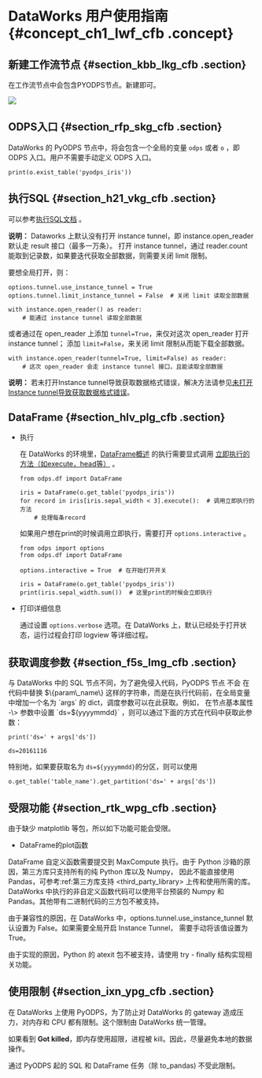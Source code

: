 # DataWorks 用户使用指南 {#concept_ch1_lwf_cfb .concept}

## 新建工作流节点 {#section_kbb_lkg_cfb .section}

在工作流节点中会包含PYODPS节点。新建即可。

![](http://static-aliyun-doc.oss-cn-hangzhou.aliyuncs.com/assets/img/21169/153907640311645_zh-CN.png)

## ODPS入口 {#section_rfp_skg_cfb .section}

DataWorks 的 PyODPS 节点中，将会包含一个全局的变量 `odps` 或者 `o` ，即 ODPS 入口。用户不需要手动定义 ODPS 入口。

```
print(o.exist_table('pyodps_iris'))
```

## 执行SQL {#section_h21_vkg_cfb .section}

可以参考[执行SQL文档](cn.zh-CN/用户指南/PyODPS/基本操作/SQL.md#) 。

**说明：** Dataworks 上默认没有打开 instance tunnel，即 instance.open\_reader 默认走 result 接口（最多一万条）。 打开 instance tunnel，通过 reader.count 能取到记录数，如果要迭代获取全部数据，则需要关闭 limit 限制。

要想全局打开，则：

```
options.tunnel.use_instance_tunnel = True
options.tunnel.limit_instance_tunnel = False  # 关闭 limit 读取全部数据

with instance.open_reader() as reader:
    # 能通过 instance tunnel 读取全部数据
```

或者通过在 open\_reader 上添加 `tunnel=True`，来仅对这次 open\_reader 打开 instance tunnel； 添加 `limit=False`，来关闭 limit 限制从而能下载全部数据。

```
with instance.open_reader(tunnel=True, limit=False) as reader:
    # 这次 open_reader 会走 instance tunnel 接口，且能读取全部数据
```

**说明：** 若未打开Instance tunnel导致获取数据格式错误，解决方法请参见[未打开Instance tunnel导致获取数据格式错误](https://help.aliyun.com/knowledge_detail/92806.html)。

## DataFrame {#section_hlv_plg_cfb .section}

-   执行

    在 DataWorks 的环境里，[DataFrame概述](cn.zh-CN/用户指南/PyODPS/DataFrame/快速开始.md#) 的执行需要显式调用 [立即执行的方法（如execute，head等）](cn.zh-CN/.md#) 。

    ```
    from odps.df import DataFrame
    
    iris = DataFrame(o.get_table('pyodps_iris'))
    for record in iris[iris.sepal_width < 3].execute():  # 调用立即执行的方法
        # 处理每条record
    ```

    如果用户想在print的时候调用立即执行，需要打开 `options.interactive` 。

    ```
    from odps import options
    from odps.df import DataFrame
    
    options.interactive = True  # 在开始打开开关
    
    iris = DataFrame(o.get_table('pyodps_iris'))
    print(iris.sepal_width.sum())  # 这里print的时候会立即执行
    ```

-   打印详细信息

    通过设置 `options.verbose` 选项。在 DataWorks 上，默认已经处于打开状态，运行过程会打印 logview 等详细过程。


## 获取调度参数 {#section_f5s_lmg_cfb .section}

与 DataWorks 中的 SQL 节点不同，为了避免侵入代码，PyODPS 节点 不会 在代码中替换 $\{param\_name\} 这样的字符串，而是在执行代码前，在全局变量中增加一个名为 `args` 的 dict，调度参数可以在此获取。例如， 在节点基本属性 -\> 参数中设置 `ds=${yyyymmdd}` ，则可以通过下面的方式在代码中获取此参数：

```
print('ds=' + args['ds'])
```

```
ds=20161116
```

特别地，如果要获取名为 `ds=${yyyymmdd}`的分区，则可以使用

```
o.get_table('table_name').get_partition('ds=' + args['ds'])
```

## 受限功能 {#section_rtk_wpg_cfb .section}

由于缺少 matplotlib 等包，所以如下功能可能会受限。

-   DataFrame的plot函数

DataFrame 自定义函数需要提交到 MaxCompute 执行。由于 Python 沙箱的原因，第三方库只支持所有的纯 Python 库以及 Numpy， 因此不能直接使用 Pandas，可参考:ref:第三方库支持 <third\_party\_library\> 上传和使用所需的库。DataWorks 中执行的非自定义函数代码可以使用平台预装的 Numpy 和 Pandas。其他带有二进制代码的三方包不被支持。

由于兼容性的原因，在 DataWorks 中，options.tunnel.use\_instance\_tunnel 默认设置为 False。如果需要全局开启 Instance Tunnel， 需要手动将该值设置为 True。

由于实现的原因，Python 的 atexit 包不被支持，请使用 try - finally 结构实现相关功能。

## 使用限制 {#section_ixn_ypg_cfb .section}

在 DataWorks 上使用 PyODPS，为了防止对 DataWorks 的 gateway 造成压力，对内存和 CPU 都有限制。这个限制由 DataWorks 统一管理。

如果看到 **Got killed**，即内存使用超限，进程被 kill。因此，尽量避免本地的数据操作。

通过 PyODPS 起的 SQL 和 DataFrame 任务（除 to\_pandas\) 不受此限制。

